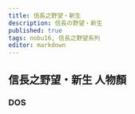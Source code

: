 ```yaml
---
title: 信長之野望・新生
description: 信長の野望・新生
published: true
tags: nobu16, 信長之野望系列
editor: markdown
---
```


## 信長之野望・新生 人物顏

### DOS
